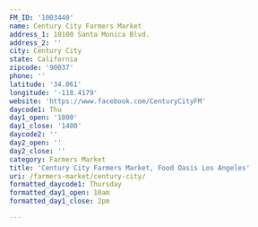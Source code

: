 ```yaml
---
FM_ID: '1003440'
name: Century City Farmers Market
address_1: 10100 Santa Monica Blvd.
address_2: ''
city: Century City
state: California
zipcode: '90037'
phone: ''
latitude: '34.061'
longitude: '-118.4179'
website: 'https://www.facebook.com/CenturyCityFM'
daycode1: Thu
day1_open: '1000'
day1_close: '1400'
daycode2: ''
day2_open: ''
day2_close: ''
category: Farmers Market
title: 'Century City Farmers Market, Food Oasis Los Angeles'
uri: /farmers-market/century-city/
formatted_daycode1: Thursday
formatted_day1_open: 10am
formatted_day1_close: 2pm

---
```

